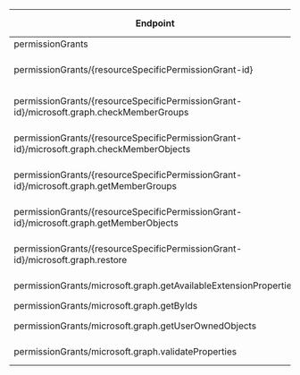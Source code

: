 | Endpoint | v1.0 | V1.0-Url | v1.0-Methods | beta | Beta-Url | Beta-Methods | Path | Root | Children | Segment |
| ----------| ----------| ----------| ----------| ----------| ----------| ----------| ----------| ----------| ----------| ----------|
| permissionGrants| True| https://graph.microsoft.com/v1.0/permissionGrants| Get Post| True| https://graph.microsoft.com/beta/permissionGrants| Get Post| permissionGrants| permissionGrants| 5| permissionGrants|
| permissionGrants/{resourceSpecificPermissionGrant-id}| True| https://graph.microsoft.com/v1.0/permissionGrants/{resourceSpecificPermissionGrant-id}| Get Patch Delete| True| https://graph.microsoft.com/beta/permissionGrants/{resourceSpecificPermissionGrant-id}| Get Patch Delete| permissionGrants {resourceSpecificPermissionGrant-id}| permissionGrants| 5| {resourceSpecificPermissionGrant-id}|
| permissionGrants/{resourceSpecificPermissionGrant-id}/microsoft.graph.checkMemberGroups| True| https://graph.microsoft.com/v1.0/permissionGrants/{resourceSpecificPermissionGrant-id}/microsoft.graph.checkMemberGroups| Post| True| https://graph.microsoft.com/beta/permissionGrants/{resourceSpecificPermissionGrant-id}/microsoft.graph.checkMemberGroups| Post| permissionGrants {resourceSpecificPermissionGrant-id} microsoft.graph.checkMemberGroups| permissionGrants| 0| microsoft.graph.checkMemberGroups|
| permissionGrants/{resourceSpecificPermissionGrant-id}/microsoft.graph.checkMemberObjects| True| https://graph.microsoft.com/v1.0/permissionGrants/{resourceSpecificPermissionGrant-id}/microsoft.graph.checkMemberObjects| Post| True| https://graph.microsoft.com/beta/permissionGrants/{resourceSpecificPermissionGrant-id}/microsoft.graph.checkMemberObjects| Post| permissionGrants {resourceSpecificPermissionGrant-id} microsoft.graph.checkMemberObjects| permissionGrants| 0| microsoft.graph.checkMemberObjects|
| permissionGrants/{resourceSpecificPermissionGrant-id}/microsoft.graph.getMemberGroups| True| https://graph.microsoft.com/v1.0/permissionGrants/{resourceSpecificPermissionGrant-id}/microsoft.graph.getMemberGroups| Post| True| https://graph.microsoft.com/beta/permissionGrants/{resourceSpecificPermissionGrant-id}/microsoft.graph.getMemberGroups| Post| permissionGrants {resourceSpecificPermissionGrant-id} microsoft.graph.getMemberGroups| permissionGrants| 0| microsoft.graph.getMemberGroups|
| permissionGrants/{resourceSpecificPermissionGrant-id}/microsoft.graph.getMemberObjects| True| https://graph.microsoft.com/v1.0/permissionGrants/{resourceSpecificPermissionGrant-id}/microsoft.graph.getMemberObjects| Post| True| https://graph.microsoft.com/beta/permissionGrants/{resourceSpecificPermissionGrant-id}/microsoft.graph.getMemberObjects| Post| permissionGrants {resourceSpecificPermissionGrant-id} microsoft.graph.getMemberObjects| permissionGrants| 0| microsoft.graph.getMemberObjects|
| permissionGrants/{resourceSpecificPermissionGrant-id}/microsoft.graph.restore| True| https://graph.microsoft.com/v1.0/permissionGrants/{resourceSpecificPermissionGrant-id}/microsoft.graph.restore| Post| True| https://graph.microsoft.com/beta/permissionGrants/{resourceSpecificPermissionGrant-id}/microsoft.graph.restore| Post| permissionGrants {resourceSpecificPermissionGrant-id} microsoft.graph.restore| permissionGrants| 0| microsoft.graph.restore|
| permissionGrants/microsoft.graph.getAvailableExtensionProperties| True| https://graph.microsoft.com/v1.0/permissionGrants/microsoft.graph.getAvailableExtensionProperties| Post| False| | | permissionGrants microsoft.graph.getAvailableExtensionProperties| permissionGrants| 0| microsoft.graph.getAvailableExtensionProperties|
| permissionGrants/microsoft.graph.getByIds| True| https://graph.microsoft.com/v1.0/permissionGrants/microsoft.graph.getByIds| Post| True| https://graph.microsoft.com/beta/permissionGrants/microsoft.graph.getByIds| Post| permissionGrants microsoft.graph.getByIds| permissionGrants| 0| microsoft.graph.getByIds|
| permissionGrants/microsoft.graph.getUserOwnedObjects| False| | | True| https://graph.microsoft.com/beta/permissionGrants/microsoft.graph.getUserOwnedObjects| Post| permissionGrants microsoft.graph.getUserOwnedObjects| permissionGrants| 0| microsoft.graph.getUserOwnedObjects|
| permissionGrants/microsoft.graph.validateProperties| True| https://graph.microsoft.com/v1.0/permissionGrants/microsoft.graph.validateProperties| Post| True| https://graph.microsoft.com/beta/permissionGrants/microsoft.graph.validateProperties| Post| permissionGrants microsoft.graph.validateProperties| permissionGrants| 0| microsoft.graph.validateProperties|
